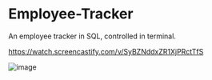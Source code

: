 # Employee-Tracker
An employee tracker in SQL, controlled in terminal. 

https://watch.screencastify.com/v/SyBZNddxZR1XjPRctTfS

![image](https://user-images.githubusercontent.com/83327047/135931613-9d805455-c041-4144-9bbc-51c2c9ea5e48.png)
